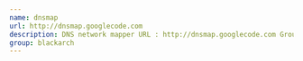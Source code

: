 ```yaml
---
name: dnsmap
url: http://dnsmap.googlecode.com
description: DNS network mapper URL : http://dnsmap.googlecode.com Groups : blackarch blackarch-fingerprint
group: blackarch
---
```

